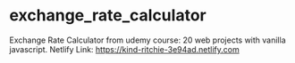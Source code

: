 # exchange_rate_calculator
Exchange Rate Calculator from udemy course: 20 web projects with vanilla javascript.
Netlify Link: https://kind-ritchie-3e94ad.netlify.com
